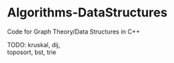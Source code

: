 # Algorithms-DataStructures
Code for Graph Theory/Data Structures in C++

TODO:
kruskal, 
dij,  
toposort, 
bst, 
trie
